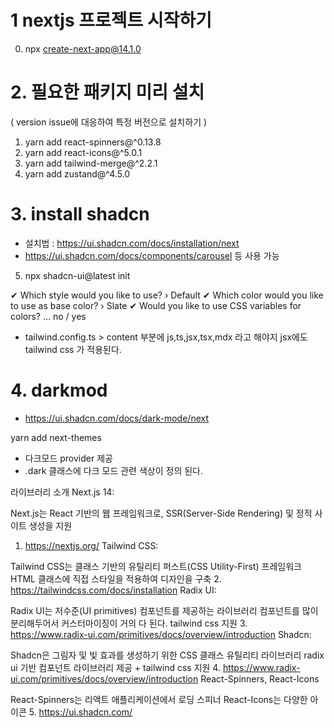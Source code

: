 # 1 nextjs 프로젝트 시작하기
0. npx create-next-app@14.1.0

# 2. 필요한 패키지 미리 설치
( version issue에 대응하여 특정 버전으로 설치하기 )   
1. yarn add react-spinners@^0.13.8
2. yarn add react-icons@^5.0.1
3. yarn add tailwind-merge@^2.2.1
4. yarn add zustand@^4.5.0

# 3. install shadcn
- 설치법 : https://ui.shadcn.com/docs/installation/next
- https://ui.shadcn.com/docs/components/carousel 등 사용 가능

5. npx shadcn-ui@latest init

✔ Which style would you like to use? › Default
✔ Which color would you like to use as base color? › Slate
✔ Would you like to use CSS variables for colors? … no / yes

- tailwind.config.ts > content 부분에 js,ts,jsx,tsx,mdx 라고 해야지 jsx에도 tailwind css 가 적용된다.


# 4. darkmod
- https://ui.shadcn.com/docs/dark-mode/next

yarn add next-themes
- 다크모드 provider 제공
- .dark 클래스에 다크 모드 관련 색상이 정의 된다.


라이브러리 소개
Next.js 14:

Next.js는 React 기반의 웹 프레임워크로, SSR(Server-Side Rendering) 및 정적 사이트 생성을 지원
1. https://nextjs.org/
Tailwind CSS:

Tailwind CSS는 클래스 기반의 유틸리티 퍼스트(CSS Utility-First) 프레임워크
HTML 클래스에 직접 스타일을 적용하여 디자인을 구축
2. https://tailwindcss.com/docs/installation
Radix UI:

Radix UI는 저수준(UI primitives) 컴포넌트를 제공하는 라이브러리
컴포넌트를 많이 분리해두어서 커스터마이징이 거의 다 된다.
tailwind css 지원
3. https://www.radix-ui.com/primitives/docs/overview/introduction
Shadcn:

Shadcn은 그림자 및 빛 효과를 생성하기 위한 CSS 클래스 유틸리티 라이브러리
radix ui 기반 컴포넌트 라이브러리 제공 + tailwind css 지원
4. https://www.radix-ui.com/primitives/docs/overview/introduction
React-Spinners, React-Icons

React-Spinners는 리액트 애플리케이션에서 로딩 스피너
React-Icons는 다양한 아이콘
5. https://ui.shadcn.com/